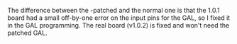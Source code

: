 The difference between the -patched and the normal one is that the 1.0.1 board had a small off-by-one error on the input pins for the GAL, so I fixed it in the GAL programming.  The real board (v1.0.2) is fixed and won't need the patched GAL.
